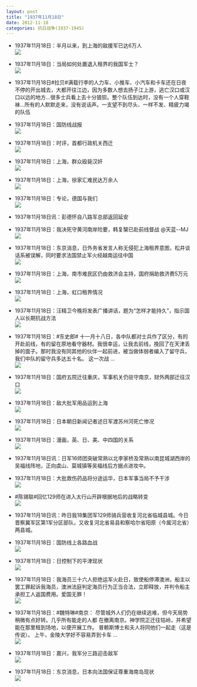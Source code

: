 ```yaml
---
layout: post
title: "1937年11月18日"
date: 2012-11-18
categories: 抗日战争(1937-1945)
---
```


<meta name="referrer" content="no-referrer" />

- 1937年11月18日：半月以来，到上海的敌援军已达6万人 <br/><img src="https://ww3.sinaimg.cn/large/aca367d8jw1dyzmh0lufxj.jpg" />

- 1937年11月18日：当局如何处置退入租界的我国军士？ <br/><img src="https://ww3.sinaimg.cn/large/aca367d8jw1dyzkqns5o5j.jpg" />

- 1937年11月18日#拉贝#满载行李的人力车、小推车、小汽车和卡车还在日夜不停的开出城去，大都开往江边，因为多数人想去扬子江上游，逃亡汉口或汉口以远的地方...很多士兵看上去十分狼狈。整个队伍到达时，没有一个人穿鞋袜...所有的人默默走来，没有说话声。一支望不到尽头、一样不发、精疲力竭的队伍 

- 1937年11月18日：国防线战报 <br/><img src="https://ww3.sinaimg.cn/large/aca367d8jw1dyzj06tupyj.jpg" />

- 1937年11月18日：时评，首都行政机关西迁 <br/><img src="https://ww1.sinaimg.cn/large/aca367d8jw1dyzh9t6vxhj.jpg" />

- 1937年11月18日：上海，群众殴毙汉奸 <br/><img src="https://ww3.sinaimg.cn/large/aca367d8jw1dyzfjdf6a4j.jpg" />

- 1937年11月18日：上海，徐家汇难民达万余人 <br/><img src="https://ww2.sinaimg.cn/large/aca367d8jw1dyzdsw5yfrj.jpg" />

- 1937年11月18日：专论，德国与我们 <br/><img src="https://ww3.sinaimg.cn/large/aca367d8jw1dyzc2l4eqfj.jpg" />

- 1937年11月18日讯：彭德怀自八路军总部返回延安 

- 1937年11月18日：我决死守黄河南岸险要，韩复榘已赴前线督战 @天蓝--MJ <br/><img src="https://ww2.sinaimg.cn/large/aca367d8jw1dyzaeb7ee9j.jpg" />

- 1937年11月18日：东京消息，日外务省发言人称无侵犯上海租界意图，松井谈话系被误解，同时要求法国禁止军火经越南运往中国 <br/><img src="https://ww4.sinaimg.cn/large/aca367d8jw1dyzabz0m9dj.jpg" />

- 1937年11月18日：上海，南市难民区仍由救济会主持，国府捐助救济费5万元 <br/><img src="https://ww1.sinaimg.cn/large/aca367d8jw1dyz8lja879j.jpg" />

- 1937年11月18日：上海，虹口租界情况 <br/><img src="https://ww3.sinaimg.cn/large/aca367d8jw1dyz6v7z113j.jpg" />

- 1937年11月18日：汪精卫今晚将发表广播讲话，题为“怎样才能持久”，指示国人以长期抗战方法 <br/><img src="https://ww3.sinaimg.cn/large/aca367d8jw1dyz54o2rc3j.jpg" />

- 1937年11月18日：#东史郎# 十一月十八日，各中队都对士兵作了区分，有的开赴前线，有的留在原地看守器材。我很幸运，让我去前线，挽回了在天津丢掉的面子。那时我没有同其他的伙伴一起前进，被当做体弱者编入了留守兵，我们中队的留守兵多达五十名。  这一次战 ...  <br/><img src="https://ww3.sinaimg.cn/large/aca367d8jw1dyz3eba1igj.jpg" />

- 1937年11月18日：国府五院迁往重庆，军事机关仍驻守南京，财外两部迁往汉口 <br/><img src="https://ww4.sinaimg.cn/large/aca367d8jw1dyz2tj42ejj.jpg" />

- 1937年11月18日：敌大批军用品运到上海 <br/><img src="https://ww2.sinaimg.cn/large/aca367d8jw1dyyzxdug50j.jpg" />

- 1937年11月18日：日本朝日新闻记者述日军渡苏州河死亡惨况 <br/><img src="https://ww1.sinaimg.cn/large/aca367d8jw1dyyy6xrhu4j.jpg" />

- 1937年11月18日：漫画，英、日、美、中四国的关系 <br/><img src="https://ww4.sinaimg.cn/large/aca367d8jw1dyyxbpzv9aj.jpg" />

- 1937年11月18日讯：日军16师团突破常熟以北李家桥及常熟以南昆城湖西岸的吴福线阵地，正向虞山、莫城镇等吴福线后方据点进攻中。 

- 1937年11月18日：大批救伤药品将分途运华，日本军事当局不予干涉 <br/><img src="https://ww4.sinaimg.cn/large/aca367d8jw1dyywghnzz3j.jpg" />

- #陈锡联#回忆129师在进入太行山开辟根据地后的战略转变 <br/><img src="https://ww4.sinaimg.cn/large/aca367d8jw1dyyvlas2oej.jpg" />

- 1937年11月18日讯：昨日我18集团军129师骑兵营收复河北省临城县城。今日晋察冀军区第1军分区部队，又收复河北省易县和察哈尔省阳原（今属河北省）两县城。 

- 1937年11月18日：国防线上各路血战 <br/><img src="https://ww1.sinaimg.cn/large/aca367d8jw1dyyuq1z56vj.jpg" />

- 1937年11月18日：日控制下的平津现状 <br/><img src="https://ww4.sinaimg.cn/large/aca367d8jw1dyyu59oyt2j.jpg" />

- 1937年11月18日：我海员三十六人拒绝运军火赴日，致使船停滞澳洲，船主以罢工罪起诉我海员，澳洲法庭判定海员行为正当合法，立即释放，并判令船主承担工人返国费用。爱国无罪！ <br/><img src="https://ww2.sinaimg.cn/large/aca367d8jw1dyytutyv8pj.jpg" />

- 1937年11月18日：#魏特琳#南京： 尽管城外人们仍在继续逃难，但今天局势稍微有点好转。几乎所有能走的人都 在撤离南京。神学院正迁往牯岭，并希望能在那里租到场地，以便开展工作。  普赖斯博士和夫人将同他们一起走（这是传说）。  上午，金陵大学好不容易弄到卡车 ...  <br/><img src="https://ww1.sinaimg.cn/large/aca367d8jw1dyytkm6vgej.jpg" />

- 1937年11月18日：嘉兴，我军分三路迎击敌军 <br/><img src="https://ww2.sinaimg.cn/large/aca367d8jw1dyyszmcxe9j.jpg" />

- 1937年11月18日：东京消息，日本向法国保证尊重海南岛现状 <br/><img src="https://ww3.sinaimg.cn/large/aca367d8jw1dyysev4y5rj.jpg" />

